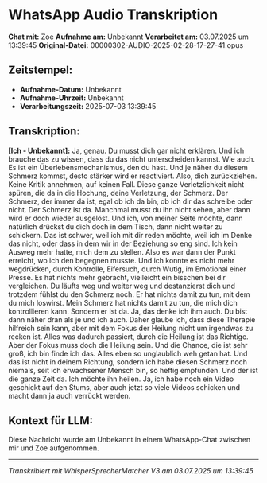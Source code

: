 # WhatsApp Audio Transkription

**Chat mit:** Zoe
**Aufnahme am:** Unbekannt
**Verarbeitet am:** 03.07.2025 um 13:39:45
**Original-Datei:** 00000302-AUDIO-2025-02-28-17-27-41.opus

## Zeitstempel:
- **Aufnahme-Datum:** Unbekannt
- **Aufnahme-Uhrzeit:** Unbekannt
- **Verarbeitungszeit:** 2025-07-03 13:39:45

## Transkription:

**[Ich - Unbekannt]:** Ja, genau. Du musst dich gar nicht erklären. Und ich brauche das zu wissen, dass du das nicht unterscheiden kannst.
Wie auch. Es ist ein Überlebensmechanismus, den du hast.
Und je näher du diesem Schmerz kommst, desto stärker wird er reactiviert. Also, dich zurückziehen.
Keine Kritik annehmen, auf keinen Fall. Diese ganze Verletzlichkeit nicht spüren, die da in die Hochung, deine Verletzung, der Schmerz.
Der Schmerz, der immer da ist, egal ob ich da bin, ob ich dir das schreibe oder nicht. Der Schmerz ist da.
Manchmal musst du ihn nicht sehen, aber dann wird er doch wieder ausgelöst.
Und ich, von meiner Seite möchte, dann natürlich drückst du dich doch in dem Tisch, dann nicht weiter zu schickern.
Das ist schwer, weil ich mit dir reden möchte, weil ich im Denke das nicht, oder dass in dem wir in der Beziehung so eng sind.
Ich kein Ausweg mehr hatte, mich dem zu stellen. Also es war dann der Punkt erreicht, wo ich den begegnen musste.
Und ich konnte es nicht mehr wegdrücken, durch Kontrolle, Eifersuch, durch Wutig, im Emotional einer Presse.
Es hat nichts mehr gebracht, vielleicht ein bisschen bei dir vergleichen. Du läufts weg und weiter weg und destanzierst dich und trotzdem fühlst du den Schmerz noch.
Er hat nichts damit zu tun, mit dem du mich loswirst. Mein Schmerz hat nichts damit zu tun, die mich dich kontrollieren kann.
Sondern er ist da.
Ja, das denke ich ihm auch. Du bist dann näher dran als je und ich auch.
Daher glaube ich, dass diese Therapie hilfreich sein kann, aber mit dem Fokus der Heilung nicht um irgendwas zu recken ist.
Alles was dadurch passiert, durch die Heilung ist das Richtige. Aber der Fokus muss doch die Heilung sein.
Und die Chance, die ist sehr groß, ich bin finde ich das. Alles eben so unglaublich weh getan hat.
Und das ist nicht in deinem Richtung, sondern ich habe diesen Schmerz noch niemals, seit ich erwachsener Mensch bin, so heftig empfunden.
Und der ist die ganze Zeit da. Ich möchte ihn heilen.
Ja, ich habe noch ein Video geschickt auf den Stums, aber auch jetzt so viele Videos schicken und macht dann ja auch verrückt werden.

## Kontext für LLM:
Diese Nachricht wurde am Unbekannt in einem WhatsApp-Chat zwischen mir und Zoe aufgenommen.

---
*Transkribiert mit WhisperSprecherMatcher V3 am 03.07.2025 um 13:39:45*
